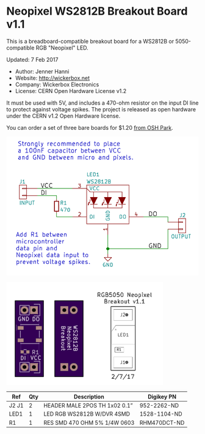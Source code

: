 <!--- start title --->
# Neopixel WS2812B Breakout Board v1.1
This is a breadboard-compatible breakout board for a WS2812B or 5050-compatible RGB "Neopixel" LED.

Updated: 7 Feb 2017

- Author: Jenner Hanni
- Website: http://wickerbox.net
- Company: Wickerbox Electronics
- License: CERN Open Hardware License v1.2

<!--- end title --->

It must be used with 5V, and includes a 470-ohm resistor on the input DI line to protect against voltage spikes. The project is released as open hardware under the CERN v1.2 Open Hardware license.

You can order a set of three bare boards for $1.20 <a href="https://oshpark.com/shared_projects/DExj7dKh">from OSH Park</a>.

![Schematic](schematic.png)

![Gerber Preview](preview.png)

<!--- bom start --->
|Ref|Qty|Description|Digikey PN|
|---|---|-----------|------|
|J2 J1|2|HEADER MALE 2POS TH 1x02 0.1”|952-2262-ND|
|LED1|1|LED RGB WS2812B W/DVR 4SMD|1528-1104-ND|
|R1|1|RES SMD 470 OHM 5% 1/4W 0603|RHM470DCT-ND|


<!--- bom end --->


